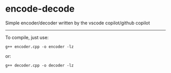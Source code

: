 # encode-decode
Simple encoder/decoder written by the vscode copilot/github copilot

---
To compile, just use:
```
g++ encoder.cpp -o encoder -lz
```

or:
```
g++ decoder.cpp -o decoder -lz
```
